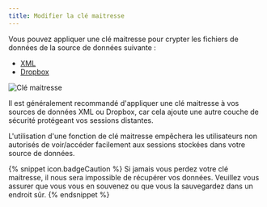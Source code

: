 ```yaml
---
title: Modifier la clé maitresse
---
```

Vous pouvez appliquer une clé maitresse pour crypter les fichiers de données de la source de données suivante : 

* [XML](/fr/rdm/mac/data-sources/data-sources-types/xml/) 
* [Dropbox](/fr/rdm/mac/data-sources/data-sources-types/dropbox/) 

![Clé maitresse](https://webdevolutions.azureedge.net/docs/fr/rdm/mac/clip0243.png) 

Il est généralement recommandé d'appliquer une clé maitresse à vos sources de données XML ou Dropbox, car cela ajoute une autre couche de sécurité protégeant vos sessions distantes.  

L'utilisation d'une fonction de clé maitresse empêchera les utilisateurs non autorisés de voir/accéder facilement aux sessions stockées dans votre source de données.  

{% snippet icon.badgeCaution %} 
Si jamais vous perdez votre clé maitresse, il nous sera impossible de récupérer vos données. Veuillez vous assurer que vous vous en souvenez ou que vous la sauvegardez dans un endroit sûr. 
{% endsnippet %}
 

